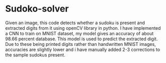 # Sudoko-solver

Given an image, this code detects whether a sudoku is present and extracted digits from it using openCV library in python. I have implemented a CNN to train on MNIST dataset, my model gives an accuracy of about 98.66 percent database. This model is used to predict the extracted digit. Due to these being printed digits rather than handwritten MNIST images, accuracies are slightly lower and i have manually added 2-3 corrections to the sample sudokus present.
